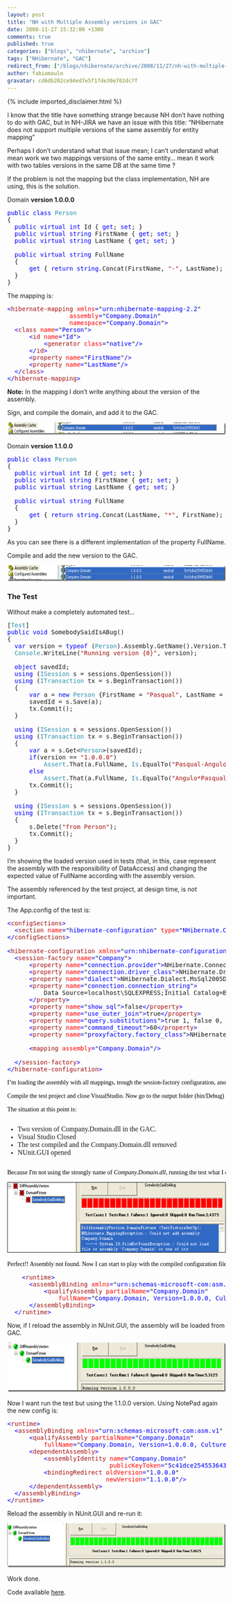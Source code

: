 ```yaml
---
layout: post
title: "NH with Multiple Assembly versions in GAC"
date: 2008-11-27 15:32:00 +1300
comments: true
published: true
categories: ["blogs", "nhibernate", "archive"]
tags: ["NHibernate", "GAC"]
redirect_from: ["/blogs/nhibernate/archive/2008/11/27/nh-with-multiple-assembly-versions-in-gac.aspx/"]
author: fabiomaulo
gravatar: cd6db202ce94ed7e5f1fde30e702dc7f
---
```

{% include imported_disclaimer.html %}

<p>I know that the title have something strange because NH don&rsquo;t have nothing to do with GAC, but in NH-JIRA we have an issue with this title: &ldquo;NHibernate does not support multiple versions of the same assembly for entity mapping&rdquo;</p>
<p>Perhaps I don&rsquo;t understand what that issue mean; I can&rsquo;t understand what mean work we two mappings versions of the same entity&hellip; mean it work with two tables versions in the same DB at the same time ?</p>
<p>If the problem is not the mapping but the class implementation, NH are using, this is the solution.</p>
<p>Domain <strong>version 1.0.0.0</strong></p>
<pre class="code"><span style="color: blue">public class </span><span style="color: #2b91af">Person<br /></span>{<br />  <span style="color: blue">public virtual int </span>Id { <span style="color: blue">get</span>; <span style="color: blue">set</span>; }<br />  <span style="color: blue">public virtual string </span>FirstName { <span style="color: blue">get</span>; <span style="color: blue">set</span>; }<br />  <span style="color: blue">public virtual string </span>LastName { <span style="color: blue">get</span>; <span style="color: blue">set</span>; }<br /><br />  <span style="color: blue">public virtual string </span>FullName<br />  {<br />      <span style="color: blue">get </span>{ <span style="color: blue">return string</span>.Concat(FirstName, <span style="color: #a31515">"-"</span>, LastName); }<br />  }<br />}</pre>
<p>The mapping is:</p>
<pre class="code"><span style="color: blue">&lt;</span><span style="color: #a31515">hibernate-mapping </span><span style="color: red">xmlns</span><span style="color: blue">=</span>"<span style="color: blue">urn:nhibernate-mapping-2.2</span>"<br />                 <span style="color: red">assembly</span><span style="color: blue">=</span>"<span style="color: blue">Company.Domain</span>"<br />                 <span style="color: red">namespace</span><span style="color: blue">=</span>"<span style="color: blue">Company.Domain</span>"<span style="color: blue">&gt;<br />  &lt;</span><span style="color: #a31515">class </span><span style="color: red">name</span><span style="color: blue">=</span>"<span style="color: blue">Person</span>"<span style="color: blue">&gt;<br />      &lt;</span><span style="color: #a31515">id </span><span style="color: red">name</span><span style="color: blue">=</span>"<span style="color: blue">Id</span>"<span style="color: blue">&gt;<br />          &lt;</span><span style="color: #a31515">generator </span><span style="color: red">class</span><span style="color: blue">=</span>"<span style="color: blue">native</span>"<span style="color: blue">/&gt;<br />      &lt;/</span><span style="color: #a31515">id</span><span style="color: blue">&gt;<br />      &lt;</span><span style="color: #a31515">property </span><span style="color: red">name</span><span style="color: blue">=</span>"<span style="color: blue">FirstName</span>"<span style="color: blue">/&gt;<br />      &lt;</span><span style="color: #a31515">property </span><span style="color: red">name</span><span style="color: blue">=</span>"<span style="color: blue">LastName</span>"<span style="color: blue">/&gt;<br />  &lt;/</span><span style="color: #a31515">class</span><span style="color: blue">&gt;<br />&lt;/</span><span style="color: #a31515">hibernate-mapping</span><span style="color: blue">&gt;<br /></span></pre>
<p><span style="font-weight: bold">Note:</span> In the mapping I don&rsquo;t write anything about the version of the assembly.</p>
<p>Sign, and compile the domain, and add it to the GAC.</p>
<p><a href="/cfs-file.ashx/__key/CommunityServer.Blogs.Components.WeblogFiles/nhibernate/GACAdded_5F00_73C2338C.png"><img border="0" width="644" src="/images/posts/2008/11/27/GACAdded_5F00_thumb_5F00_21435350.png" alt="GACAdded" height="29" style="border-top-width: 0px; display: inline; border-left-width: 0px; border-bottom-width: 0px; border-right-width: 0px" title="GACAdded" /></a> </p>
<p>Domain <strong>version 1.1.0.0</strong></p>
<pre class="code"><span style="color: blue">public class </span><span style="color: #2b91af">Person<br /></span>{<br />  <span style="color: blue">public virtual int </span>Id { <span style="color: blue">get</span>; <span style="color: blue">set</span>; }<br />  <span style="color: blue">public virtual string </span>FirstName { <span style="color: blue">get</span>; <span style="color: blue">set</span>; }<br />  <span style="color: blue">public virtual string </span>LastName { <span style="color: blue">get</span>; <span style="color: blue">set</span>; }<br /><br />  <span style="color: blue">public virtual string </span>FullName<br />  {<br />      <span style="color: blue">get </span>{ <span style="color: blue">return string</span>.Concat(LastName, <span style="color: #a31515">"*"</span>, FirstName); }<br />  }<br />}</pre>
<p>As you can see there is a different implementation of the property FullName.</p>
<p>Compile and add the new version to the GAC.</p>
<p><a href="/cfs-file.ashx/__key/CommunityServer.Blogs.Components.WeblogFiles/nhibernate/GACAddedBoth_5F00_439AE8C9.png"><img border="0" width="644" src="/images/posts/2008/11/27/GACAddedBoth_5F00_thumb_5F00_53A9B780.png" alt="GACAddedBoth" height="37" style="border-top-width: 0px; display: inline; border-left-width: 0px; border-bottom-width: 0px; border-right-width: 0px" title="GACAddedBoth" /></a> </p>
<h3>The Test</h3>
<p>Without make a completely automated test&hellip;</p>
<pre class="code">[<span style="color: #2b91af">Test</span>]<br /><span style="color: blue">public void </span>SomebodySaidIsABug()<br />{<br />  <span style="color: blue">var </span>version = <span style="color: blue">typeof </span>(<span style="color: #2b91af">Person</span>).Assembly.GetName().Version.ToString();<br />  <span style="color: #2b91af">Console</span>.WriteLine(<span style="color: #a31515">"Running version {0}"</span>, version);<br /><br />  <span style="color: blue">object </span>savedId;<br />  <span style="color: blue">using </span>(<span style="color: #2b91af">ISession </span>s = sessions.OpenSession())<br />  <span style="color: blue">using </span>(<span style="color: #2b91af">ITransaction </span>tx = s.BeginTransaction())<br />  {<br />      <span style="color: blue">var </span>a = <span style="color: blue">new </span><span style="color: #2b91af">Person </span>{FirstName = <span style="color: #a31515">"Pasqual"</span>, LastName = <span style="color: #a31515">"Angulo"</span>};<br />      savedId = s.Save(a);<br />      tx.Commit();<br />  }<br /><br />  <span style="color: blue">using </span>(<span style="color: #2b91af">ISession </span>s = sessions.OpenSession())<br />  <span style="color: blue">using </span>(<span style="color: #2b91af">ITransaction </span>tx = s.BeginTransaction())<br />  {<br />      <span style="color: blue">var </span>a = s.Get&lt;<span style="color: #2b91af">Person</span>&gt;(savedId);<br />      <span style="color: blue">if</span>(version == <span style="color: #a31515">"1.0.0.0"</span>)<br />          <span style="color: #2b91af">Assert</span>.That(a.FullName, <span style="color: #2b91af">Is</span>.EqualTo(<span style="color: #a31515">"Pasqual-Angulo"</span>));<br />      <span style="color: blue">else<br />          </span><span style="color: #2b91af">Assert</span>.That(a.FullName, <span style="color: #2b91af">Is</span>.EqualTo(<span style="color: #a31515">"Angulo*Pasqual"</span>));<br />      tx.Commit();<br />  }<br /><br />  <span style="color: blue">using </span>(<span style="color: #2b91af">ISession </span>s = sessions.OpenSession())<br />  <span style="color: blue">using </span>(<span style="color: #2b91af">ITransaction </span>tx = s.BeginTransaction())<br />  {<br />      s.Delete(<span style="color: #a31515">"from Person"</span>);<br />      tx.Commit();<br />  }<br />}</pre>
<p>I&rsquo;m showing the loaded version used in tests (that, in this, case represent the assembly with the responsibility of DataAccess) and changing the expected value of FullName according with the assembly version.</p>
<p>The assembly referenced by the test project, at design time, is not important.</p>
<p>The App.config of the test is:</p>
<pre class="code"><span style="color: blue">&lt;</span><span style="color: #a31515">configSections</span><span style="color: blue">&gt;<br />  &lt;</span><span style="color: #a31515">section </span><span style="color: red">name</span><span style="color: blue">=</span>"<span style="color: blue">hibernate-configuration</span>" <span style="color: red">type</span><span style="color: blue">=</span>"<span style="color: blue">NHibernate.Cfg.ConfigurationSectionHandler, NHibernate</span>"<span style="color: blue">/&gt;<br />&lt;/</span><span style="color: #a31515">configSections</span><span style="color: blue">&gt;<br /><br />&lt;</span><span style="color: #a31515">hibernate-configuration </span><span style="color: red">xmlns</span><span style="color: blue">=</span>"<span style="color: blue">urn:nhibernate-configuration-2.2</span>"<span style="color: blue">&gt;<br />  &lt;</span><span style="color: #a31515">session-factory </span><span style="color: red">name</span><span style="color: blue">=</span>"<span style="color: blue">Company</span>"<span style="color: blue">&gt;<br />      &lt;</span><span style="color: #a31515">property </span><span style="color: red">name</span><span style="color: blue">=</span>"<span style="color: blue">connection.provider</span>"<span style="color: blue">&gt;</span>NHibernate.Connection.DriverConnectionProvider<span style="color: blue">&lt;/</span><span style="color: #a31515">property</span><span style="color: blue">&gt;<br />      &lt;</span><span style="color: #a31515">property </span><span style="color: red">name</span><span style="color: blue">=</span>"<span style="color: blue">connection.driver_class</span>"<span style="color: blue">&gt;</span>NHibernate.Driver.SqlClientDriver<span style="color: blue">&lt;/</span><span style="color: #a31515">property</span><span style="color: blue">&gt;<br />      &lt;</span><span style="color: #a31515">property </span><span style="color: red">name</span><span style="color: blue">=</span>"<span style="color: blue">dialect</span>"<span style="color: blue">&gt;</span>NHibernate.Dialect.MsSql2005Dialect<span style="color: blue">&lt;/</span><span style="color: #a31515">property</span><span style="color: blue">&gt;<br />      &lt;</span><span style="color: #a31515">property </span><span style="color: red">name</span><span style="color: blue">=</span>"<span style="color: blue">connection.connection_string</span>"<span style="color: blue">&gt;<br />          </span>Data Source=localhost\SQLEXPRESS;Initial Catalog=BlogSpot;Integrated Security=True<br />      <span style="color: blue">&lt;/</span><span style="color: #a31515">property</span><span style="color: blue">&gt;<br />      &lt;</span><span style="color: #a31515">property </span><span style="color: red">name</span><span style="color: blue">=</span>"<span style="color: blue">show_sql</span>"<span style="color: blue">&gt;</span>false<span style="color: blue">&lt;/</span><span style="color: #a31515">property</span><span style="color: blue">&gt;<br />      &lt;</span><span style="color: #a31515">property </span><span style="color: red">name</span><span style="color: blue">=</span>"<span style="color: blue">use_outer_join</span>"<span style="color: blue">&gt;</span>true<span style="color: blue">&lt;/</span><span style="color: #a31515">property</span><span style="color: blue">&gt;<br />      &lt;</span><span style="color: #a31515">property </span><span style="color: red">name</span><span style="color: blue">=</span>"<span style="color: blue">query.substitutions</span>"<span style="color: blue">&gt;</span>true 1, false 0, yes 'Y', no 'N'<span style="color: blue">&lt;/</span><span style="color: #a31515">property</span><span style="color: blue">&gt;<br />      &lt;</span><span style="color: #a31515">property </span><span style="color: red">name</span><span style="color: blue">=</span>"<span style="color: blue">command_timeout</span>"<span style="color: blue">&gt;</span>60<span style="color: blue">&lt;/</span><span style="color: #a31515">property</span><span style="color: blue">&gt;<br />      &lt;</span><span style="color: #a31515">property </span><span style="color: red">name</span><span style="color: blue">=</span>"<span style="color: blue">proxyfactory.factory_class</span>"<span style="color: blue">&gt;</span>NHibernate.ByteCode.LinFu.ProxyFactoryFactory, NHibernate.ByteCode.LinFu<span style="color: blue">&lt;/</span><span style="color: #a31515">property</span><span style="color: blue">&gt;<br />    <br />      &lt;</span><span style="color: #a31515">mapping </span><span style="color: red">assembly</span><span style="color: blue">=</span>"<span style="color: blue">Company.Domain</span>"<span style="color: blue">/&gt;<br />    <br />  &lt;/</span><span style="color: #a31515">session-factory</span><span style="color: blue">&gt;<br />&lt;/</span><span style="color: #a31515">hibernate-configuration</span><span style="color: blue">&gt;</span></pre>
<pre class="code"><span style="color: blue"><span style="color: #000000; font-family: trebuchet ms">I&rsquo;m loading the assembly with all mappings, trough the session-factory configuration, another time without specify the assembly strong name.</span></span></pre>
<pre class="code"><span style="color: blue"><span style="color: #000000; font-family: trebuchet ms">Compile the test project and close VisualStudio. Now go to the output folder (bin/Debug) and delete the Company.Domain.dll file. Then open NUnit.Gui.</span></span></pre>
<pre class="code"><span style="color: blue"><span style="color: #000000; font-family: trebuchet ms">The situation at this point is:</span></span></pre>
<pre class="code"><ul><li><span style="font-family: 'Trebuchet MS'"><span style="font-size: medium">Two version of Company.Domain.dll in the GAC.</span></span><span style="font-size: medium"><br /></span></li><li><span style="font-family: 'Trebuchet MS'"><span style="font-size: medium">Visual Studio Closed</span></span><span style="font-size: medium"><br /></span></li><li><span style="font-family: 'Trebuchet MS'"><span style="font-size: medium">The test compiled and the Company.Domain.dll removed</span></span><span style="font-size: medium"><br /></span></li><li><span style="font-family: 'Trebuchet MS'"><span style="font-size: medium">NUnit.GUI opened</span></span><br /></li></ul></pre>
<pre class="code"><span style="color: blue"><span style="color: #000000; font-family: trebuchet ms">Because I'm not using the strongly name of <span style="font-style: italic">Company.Domain.dll</span>, running the test what I expect is that it fail</span></span></pre>
<pre class="code"><span style="color: blue"><span style="color: #000000; font-family: trebuchet ms"><a href="/cfs-file.ashx/__key/CommunityServer.Blogs.Components.WeblogFiles/nhibernate/NunitNoOk0_5F00_20D9B10C.png"><img border="0" width="642" src="/images/posts/2008/11/27/NunitNoOk0_5F00_thumb_5F00_34892B51.png" alt="NunitNoOk0" height="162" style="border-top-width: 0px; display: inline; border-left-width: 0px; border-bottom-width: 0px; border-right-width: 0px" title="NunitNoOk0" /></a>  </span></span></pre>
<pre class="code"><span style="color: blue"><span style="color: #000000; font-family: trebuchet ms">Perfect!! Assembly not found. Now I can start to play with the compiled configuration file (<span style="font-style: italic"><span style="font-weight: bold">DiffAssemblyVersion.dll.config</span></span>) using the NotePad.</span></span></pre>
<pre class="code">    <span style="color: blue">&lt;</span><span style="color: #a31515">runtime</span><span style="color: blue">&gt;<br />      &lt;</span><span style="color: #a31515">assemblyBinding </span><span style="color: red">xmlns</span><span style="color: blue">=</span>"<span style="color: blue">urn:schemas-microsoft-com:asm.v1</span>" <span style="color: red">applies-to</span><span style="color: blue">=</span>"<span style="color: blue">v2.0.50727</span>"<span style="color: blue">&gt;<br />          &lt;</span><span style="color: #a31515">qualifyAssembly </span><span style="color: red">partialName</span><span style="color: blue">=</span>"<span style="color: blue">Company.Domain</span>"<br />              <span style="color: red">fullName</span><span style="color: blue">=</span>"<span style="color: blue">Company.Domain, Version=1.0.0.0, Culture=neutral, PublicKeyToken=5c41dce254553643</span>" <span style="color: blue">/&gt;<br />      &lt;/</span><span style="color: #a31515">assemblyBinding</span><span style="color: blue">&gt;<br />  &lt;/</span><span style="color: #a31515">runtime</span><span style="color: blue">&gt;<br /></span></pre>
<p>
<a href="http://11011.net/software/vspaste"></a></p>
<p>Now, if I reload the assembly in NUnit.GUI, the assembly will be loaded from GAC.</p>
<p><a href="/cfs-file.ashx/__key/CommunityServer.Blogs.Components.WeblogFiles/nhibernate/NunitOk10_5F00_63DD318C.png"><img border="0" width="644" src="/images/posts/2008/11/27/NunitOk10_5F00_thumb_5F00_7A32D6D1.png" alt="NunitOk10" height="114" style="border-top-width: 0px; display: inline; border-left-width: 0px; border-bottom-width: 0px; border-right-width: 0px" title="NunitOk10" /></a> </p>
<p>Now I want run the test but using the 1.1.0.0 version. Using NotePad again the new config is:</p>
<pre class="code"><span style="color: blue">&lt;</span><span style="color: #a31515">runtime</span><span style="color: blue">&gt;<br />  &lt;</span><span style="color: #a31515">assemblyBinding </span><span style="color: red">xmlns</span><span style="color: blue">=</span>"<span style="color: blue">urn:schemas-microsoft-com:asm.v1</span>" <span style="color: red">applies-to</span><span style="color: blue">=</span>"<span style="color: blue">v2.0.50727</span>"<span style="color: blue">&gt;<br />      &lt;</span><span style="color: #a31515">qualifyAssembly </span><span style="color: red">partialName</span><span style="color: blue">=</span>"<span style="color: blue">Company.Domain</span>"<br />          <span style="color: red">fullName</span><span style="color: blue">=</span>"<span style="color: blue">Company.Domain, Version=1.0.0.0, Culture=neutral, PublicKeyToken=5c41dce254553643</span>" <span style="color: blue">/&gt;<br />      &lt;</span><span style="color: #a31515">dependentAssembly</span><span style="color: blue">&gt;<br />          &lt;</span><span style="color: #a31515">assemblyIdentity </span><span style="color: red">name</span><span style="color: blue">=</span>"<span style="color: blue">Company.Domain</span>"<br />                            <span style="color: red">publicKeyToken</span><span style="color: blue">=</span>"<span style="color: blue">5c41dce254553643</span>"<span style="color: blue">/&gt;<br />          &lt;</span><span style="color: #a31515">bindingRedirect </span><span style="color: red">oldVersion</span><span style="color: blue">=</span>"<span style="color: blue">1.0.0.0</span>"<br />                           <span style="color: red">newVersion</span><span style="color: blue">=</span>"<span style="color: blue">1.1.0.0</span>"<span style="color: blue">/&gt;<br />      &lt;/</span><span style="color: #a31515">dependentAssembly</span><span style="color: blue">&gt;<br />  &lt;/</span><span style="color: #a31515">assemblyBinding</span><span style="color: blue">&gt;<br />&lt;/</span><span style="color: #a31515">runtime</span><span style="color: blue">&gt;</span></pre>
<p>Reload the assembly in NUnit.GUI and re-run it:</p>
<p><a href="/cfs-file.ashx/__key/CommunityServer.Blogs.Components.WeblogFiles/nhibernate/NunitOk11_5F00_4528D852.png"><img border="0" width="644" src="/images/posts/2008/11/27/NunitOk11_5F00_thumb_5F00_34B06757.png" alt="NunitOk11" height="102" style="border-top-width: 0px; display: inline; border-left-width: 0px; border-bottom-width: 0px; border-right-width: 0px" title="NunitOk11" /></a> </p>
<p>Work done.</p>
<p>Code available <a href="http://code.google.com/p/unhaddins/source/browse/#svn/HunabKu/src/DiffAssemblyVersion">here</a>.</p>
